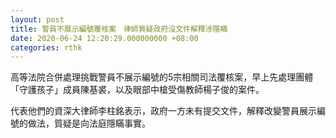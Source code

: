 ```yaml
---
layout: post
title: 警員不展示編號覆核案　律師質疑政府沒文件解釋涉隱瞞
date: 2020-06-24 12:20:29.000000000 +08:00
categories: rthk
---
```


高等法院合併處理挑戰警員不展示編號的5宗相關司法覆核案，早上先處理團體「守護孩子」成員陳基裘，以及眼部中槍受傷教師楊子俊的案件。

代表他們的資深大律師李柱銘表示，政府一方未有提交文件，解釋改變警員展示編號的做法，質疑是向法庭隱瞞事實。
